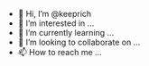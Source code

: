 - 👋 Hi, I’m @keeprich
- 👀 I’m interested in ...
- 🌱 I’m currently learning ...
- 💞️ I’m looking to collaborate on ...
- 📫 How to reach me ...

<!---
keeprich/keeprich is a ✨ special ✨ repository because its `README.md` (this file) appears on your GitHub profile.
You can click the Preview link to take a look at your changes.
--->
